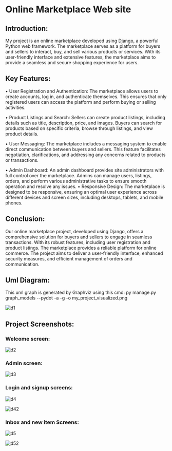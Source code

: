 # Online Marketplace Web site

## Introduction:
My project is an online marketplace developed using Django, a powerful Python web framework. The marketplace serves as a platform for buyers and sellers to interact, buy, and sell various products or services. With its user-friendly interface and extensive features, the marketplace aims to provide a seamless and secure shopping experience for users.

## Key Features:

•	User Registration and Authentication: The marketplace allows users to create accounts, log in, and authenticate themselves. This ensures that only registered users can access the platform and perform buying or selling activities.

•	Product Listings and Search: Sellers can create product listings, including details such as title, description, price, and images. Buyers can search for products based on specific criteria, browse through listings, and view product details.

•	User Messaging: The marketplace includes a messaging system to enable direct communication between buyers and sellers. This feature facilitates negotiation, clarifications, and addressing any concerns related to products or transactions.

•	Admin Dashboard: An admin dashboard provides site administrators with full control over the marketplace. Admins can manage users, listings, orders, and perform various administrative tasks to ensure smooth operation and resolve any issues.
•	Responsive Design: The marketplace is designed to be responsive, ensuring an optimal user experience across different devices and screen sizes, including desktops, tablets, and mobile phones.

## Conclusion:
Our online marketplace project, developed using Django, offers a comprehensive solution for buyers and sellers to engage in seamless transactions. With its robust features, including user registration and product listings. The marketplace provides a reliable platform for online commerce. The project aims to deliver a user-friendly interface, enhanced security measures, and efficient management of orders and communication.


## Uml Diagram:
This uml graph is generated by Graphviz using this cmd: py manage.py graph_models --pydot -a -g -o my_project_visualized.png

![d1](https://github.com/josephib1/Django-Website/assets/105210115/782ff1bd-9b3b-4043-bcf4-6c1e1638edb0)


## Project Screenshots:
### Welcome screen:
 ![d2](https://github.com/josephib1/Django-Website/assets/105210115/432deab0-682a-4de3-b434-18629c720bc9)

### Admin screen: 
![d3](https://github.com/josephib1/Django-Website/assets/105210115/05ce50f5-7fdb-4ef5-80e2-050dce080606)

### Login and signup screens: 
![d4](https://github.com/josephib1/Django-Website/assets/105210115/cdcbada4-2e4a-45da-8d77-da488d87007c)

![d42](https://github.com/josephib1/Django-Website/assets/105210115/958644cf-e9bb-430b-8fe3-a91eb8e6fe57)
### Inbox and new item Screens: 
 ![d5](https://github.com/josephib1/Django-Website/assets/105210115/dd85fef5-5263-4a2e-8594-d61df7b7d235)

![d52](https://github.com/josephib1/Django-Website/assets/105210115/c563489c-d834-452b-ad27-61e306f81a4a)

